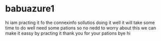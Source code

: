 # babuazure1
hi iam practing it fo the connexinfo sollutios
doing it well
it will take some time to do well 
need some pations 
so no nedd to worry about this we can make it eassy by practing it 
thank you for your pations 
bye
hi 
